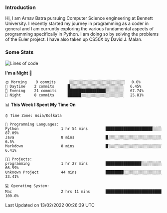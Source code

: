 ### Introduction
Hi, I am Arnav Batra pursuing Computer Science engineering at Bennett University. I recently started my journey in programming as a coder in general and I am curruntly exploring the various fundamental aspects of programming specifically in Python. 
I am doing so by solving the problems of the Euler project. 
I have also taken up CS50X by David J. Malan.

### Some Stats
<!--START_SECTION:waka-->
![Lines of code](https://img.shields.io/badge/From%20Hello%20World%20I%27ve%20Written-23%20Thousand%20lines%20of%20code-blue)

**I'm a Night 🦉** 

```text
🌞 Morning    0 commits      ░░░░░░░░░░░░░░░░░░░░░░░░░   0.0% 
🌆 Daytime    2 commits      █░░░░░░░░░░░░░░░░░░░░░░░░   6.45% 
🌃 Evening    21 commits     █████████████████░░░░░░░░   67.74% 
🌙 Night      8 commits      ██████░░░░░░░░░░░░░░░░░░░   25.81%

```


📊 **This Week I Spent My Time On** 

```text
⌚︎ Time Zone: Asia/Kolkata

💬 Programming Languages: 
Python                   1 hr 54 mins        █████████████████████░░░░   87.09% 
Java                     8 mins              █░░░░░░░░░░░░░░░░░░░░░░░░   6.5% 
Markdown                 8 mins              █░░░░░░░░░░░░░░░░░░░░░░░░   6.41%

🐱‍💻 Projects: 
programming              1 hr 27 mins        ████████████████░░░░░░░░░   66.59% 
Unknown Project          44 mins             ████████░░░░░░░░░░░░░░░░░   33.41%

💻 Operating System: 
Mac                      2 hrs 11 mins       █████████████████████████   100.0%

```


 Last Updated on 13/02/2022 00:26:39 UTC
<!--END_SECTION:waka-->
